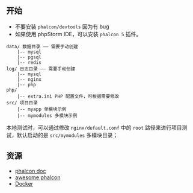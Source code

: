 ## 开始

* 不要安装 `phalcon/devtools` 因为有 bug
* 如果使用 phpStorm IDE，可以安装 `phalcon 5` 插件。

```
data/ 数据目录 —— 需要手动创建
    |-- mysql
    |-- pgsql
    |-- redis
log/ 日志目录 —— 需要手动创建
    |-- mysql
    |-- nginx
    |-- php
php/
    |-- extra.ini PHP 配置文件，可根据需要修改
src/ 项目目录
    |-- myapp 单模块示例
    |-- mymodules 多模块示例
```

本地测试时，可以通过修改 `nginx/default.conf` 中的 `root` 路径来进行项目测试，默认启动的是 `src/mymodules` 多模块目录；

## 资源

* [phalcon doc](https://docs.phalcon.io/5.0/zh-cn/tutorial-basic)
* [awesome phalcon](https://github.com/phalcon/awesome-phalcon)
* [Docker](https://github.com/phalcon/docker)